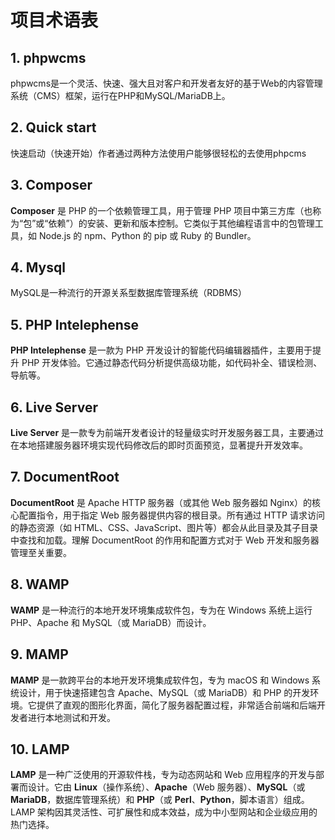 # 项目术语表

## 1. phpwcms

phpwcms是一个灵活、快速、强大且对客户和开发者友好的基于Web的内容管理系统（CMS）框架，运行在PHP和MySQL/MariaDB上。

## 2. Quick start

快速启动（快速开始）作者通过两种方法使用户能够很轻松的去使用phpcms

<!-- by 施国达 -->

## 3. Composer

**Composer** 是 PHP 的一个依赖管理工具，用于管理 PHP 项目中第三方库（也称为“包”或“依赖”）的安装、更新和版本控制。它类似于其他编程语言中的包管理工具，如 Node.js 的 npm、Python 的 pip 或 Ruby 的 Bundler。

## 4. Mysql

MySQL是一种流行的开源关系型数据库管理系统（RDBMS）

<!-- by 叶倬禛 -->

## 5. PHP Intelephense

**PHP Intelephense** 是一款为 PHP 开发设计的智能代码编辑器插件，主要用于提升 PHP 开发体验。它通过静态代码分析提供高级功能，如代码补全、错误检测、导航等。

## 6. Live Server

**Live Server** 是一款专为前端开发者设计的轻量级实时开发服务器工具，主要通过在本地搭建服务器环境实现代码修改后的即时页面预览，显著提升开发效率。

<!-- by 王梓宇 -->

## 7. DocumentRoot

**DocumentRoot** 是 Apache HTTP 服务器（或其他 Web 服务器如 Nginx）的核心配置指令，用于指定 Web 服务器提供内容的根目录。所有通过 HTTP 请求访问的静态资源（如 HTML、CSS、JavaScript、图片等）都会从此目录及其子目录中查找和加载。理解 DocumentRoot 的作用和配置方式对于 Web 开发和服务器管理至关重要。

<!-- by 李双林 -->



## 8. **WAMP**

**WAMP** 是一种流行的本地开发环境集成软件包，专为在 Windows 系统上运行 PHP、Apache 和 MySQL（或 MariaDB）而设计。



## 9. **MAMP**

**MAMP** 是一款跨平台的本地开发环境集成软件包，专为 macOS 和 Windows 系统设计，用于快速搭建包含 Apache、MySQL（或 MariaDB）和 PHP 的开发环境。它提供了直观的图形化界面，简化了服务器配置过程，非常适合前端和后端开发者进行本地测试和开发。



## 10. **LAMP**

**LAMP** 是一种广泛使用的开源软件栈，专为动态网站和 Web 应用程序的开发与部署而设计。它由 **Linux**（操作系统）、**Apache**（Web 服务器）、**MySQL**（或 **MariaDB**，数据库管理系统）和 **PHP**（或 **Perl**、**Python**，脚本语言）组成。LAMP 架构因其灵活性、可扩展性和成本效益，成为中小型网站和企业级应用的热门选择。



<!-- by 陆文财 -->